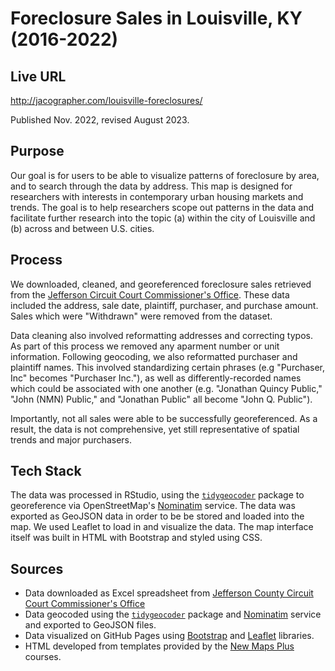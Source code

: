 # Foreclosure Sales in Louisville, KY (2016-2022)

## Live URL
http://jacographer.com/louisville-foreclosures/

Published Nov. 2022, revised August 2023.

## Purpose
Our goal is for users to be able to visualize patterns of foreclosure by area, and to search through the data by address. This map is designed for researchers with interests in contemporary urban housing markets and trends. The goal is to help researchers scope out patterns in the data and facilitate further research into the topic (a) within the city of Louisville and (b) across and between U.S. cities.

## Process
We downloaded, cleaned, and georeferenced foreclosure sales retrieved from the [Jefferson Circuit Court Commissioner's Office](https://jeffcomm.org/past-results.html). These data included the address, sale date, plaintiff, purchaser, and purchase amount. Sales which were "Withdrawn" were removed from the dataset.

Data cleaning also involved reformatting addresses and correcting typos. As part of this process we removed any aparment number or unit information. Following geocoding, we also reformatted purchaser and plaintiff names. This involved standardizing certain phrases (e.g "Purchaser, Inc" becomes "Purchaser Inc."), as well as differently-recorded names which could be associated with one another (e.g. "Jonathan Quincy Public," "John (NMN) Public," and "Jonathan Public" all become "John Q. Public").

Importantly, not all sales were able to be successfully georeferenced. As a result, the data is not comprehensive, yet still representative of spatial trends and major purchasers.

## Tech Stack
The data was processed in RStudio, using the [`tidygeocoder`](https://cran.r-project.org/web/packages/tidygeocoder/readme/README.html) package to georeference via OpenStreetMap's [Nominatim](https://nominatim.org/) service. The data was exported as GeoJSON data in order to be be stored and loaded into the map. We used Leaflet to load in and visualize the data. The map interface itself was built in HTML with Bootstrap and styled using CSS.

## Sources
- Data downloaded as Excel spreadsheet from [Jefferson County Circuit Court Commissioner's Office](https://www.jeffcomm.org/past-results.html)
- Data geocoded using the [`tidygeocoder`](https://cran.r-project.org/web/packages/tidygeocoder/readme/README.html) package and [Nominatim](https://nominatim.org/) service and exported to GeoJSON files.
- Data visualized on GitHub Pages using [Bootstrap](https://getbootstrap.com/) and [Leaflet](https://leafletjs.com/) libraries.
- HTML developed from templates provided by the [New Maps Plus](https://newmapsplus.github.io/map673/) courses.
